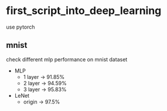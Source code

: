# first_script_into_deep_learning
use pytorch


## mnist
check different mlp performance on mnist dataset
- MLP
  - 1 layer -> 91.85%
  - 2 layer -> 94.59%
  - 3 layer -> 95.83%
- LeNet
  - origin  -> 97.5%
